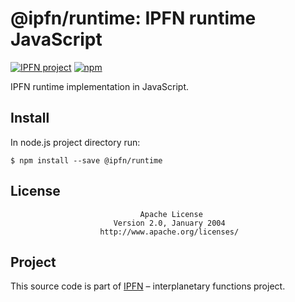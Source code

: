 # @ipfn/runtime: IPFN runtime JavaScript

[![IPFN project](https://img.shields.io/badge/project-IPFN-blue.svg?style=flat-square)](//github.com/ipfn)
[![npm](https://img.shields.io/npm/v/@ipfn/runtime.svg?maxAge=8640&style=flat-square)](https://www.npmjs.com/package/@ipfn/runtime)

IPFN runtime implementation in JavaScript.

## Install

In node.js project directory run:

```console
$ npm install --save @ipfn/runtime
```

## License

                                 Apache License
                           Version 2.0, January 2004
                        http://www.apache.org/licenses/

## Project

This source code is part of [IPFN](//github.com/ipfn) – interplanetary functions project.
